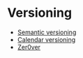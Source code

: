 # Versioning

- [Semantic versioning](https://semver.org/)
- [Calendar versioning](https://calver.org/)
- [Zer0ver](https://0ver.org/)
